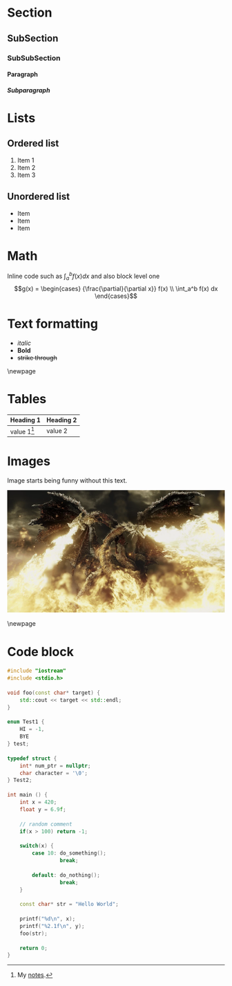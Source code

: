 # Section
## SubSection
### SubSubSection
#### Paragraph
##### Subparagraph

# Lists
## Ordered list
1. Item 1
2. Item 2
3. Item 3

## Unordered list
- Item
- Item
- Item

# Math
Inline code such as $\int_a^b f(x) dx$ and also block level one
$$g(x) = 
\begin{cases}
    {\frac{\partial}{\partial x}} f(x) \\
    \int_a^b f(x) dx
\end{cases}$$

# Text formatting
- _italic_
- **Bold**
- ~~strike through~~

\newpage

# Tables

|Heading 1|Heading 2|
|---|---|
|value 1[^1]| value 2|

# Images
Image starts being funny without this text.

![Dragon](assets/dragon.png)

\newpage

# Code block
```cpp
#include "iostream"
#include <stdio.h>

void foo(const char* target) {
    std::cout << target << std::endl;
}

enum Test1 {
    HI = -1,
    BYE
} test;

typedef struct {
    int* num_ptr = nullptr;
    char character = '\0';
} Test2;

int main () {
    int x = 420;
    float y = 6.9f;

    // random comment
    if(x > 100) return -1;

    switch(x) {
        case 10: do_something(); 
                 break;

        default: do_nothing();
                 break;
    }

    const char* str = "Hello World";

    printf("%d\n", x);
    printf("%2.1f\n", y);
    foo(str);

    return 0;
}
```

[^1]: My [notes](https://chuzawick420.github.io/notes_publisher/).
